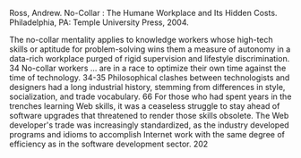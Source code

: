 ﻿Ross, Andrew. No-Collar : The Humane Workplace and Its Hidden Costs. Philadelphia, PA: Temple University Press, 2004.

The no-collar mentality applies to knowledge workers whose high-tech skills or aptitude for problem-solving wins them a measure of autonomy in a data-rich workplace purged of rigid supervision and lifestyle discrimination. 34
No-collar workers ... are in a race to optimize their own time against the time of technology. 34-35
Philosophical clashes between technologists and designers had a long industrial history, stemming from differences in style, socialization, and trade vocabulary. 66
For those who had spent years in the trenches learning Web skills, it was a ceaseless struggle to stay ahead of software upgrades that threatened to render those skills obsolete. The Web developer's trade was increasingly standardized, as the industry developed programs and idioms to accomplish Internet work with the same degree of efficiency as in the software development sector. 202

